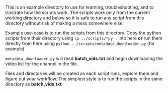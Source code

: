 This is an example directory to use for learning, troubleshooting, and to illustrate how the scripts work.
The scripts work only from the current working directory and below so it is safe to run any script from this directory without risk of making a mess somewhere else.

Example use-case is to run the scripts from this directory.
Copy the python scripts from their directory using `cp ../scripts/*py .` into here **or** run them directly from here using `python ../scripts/metadata_downloader.py` (for example)

`metadata_downloader.py` will read **batch_vids.txt** and begin downloading the video list for the channel in the file. 

Files  and directories will be created as each script runs, explore them and figure out your workflow. The simplest style is to run the scripts in the same directory as **batch_vids.txt**
